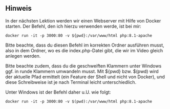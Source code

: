 ## Hinweis 

In der nächsten Lektion werden wir einen Webserver mit Hilfe von Docker 
starten. Der Befehl, den ich hierzu verwenden werde, ist bei mir:

```
docker run -it -p 3000:80 -v ${pwd}:/var/www/html php:8.1-apache
```

Bitte beachte, dass du diesen Befehl im korrekten Ordner ausführen 
musst, also in dem Ordner, wo es die index.php-Datei gibt, die wir 
im Video gleich anlegen werden.

Bitte beachte zudem, dass du die geschweiften Klammern unter Windows 
ggf. in runde Klammern umwandeln musst. Mit ${pwd} bzw. $(pwd) wird 
der aktuelle Pfad ermittelt (ein Feature der Shell und nicht von Docker), 
und diese Schreibweise ist je nach Terminal leicht unterschiedlich.

Unter Windows ist der Befehl daher u.U. wie folgt:

```
docker run -it -p 3000:80 -v $(pwd):/var/www/html php:8.1-apache
```